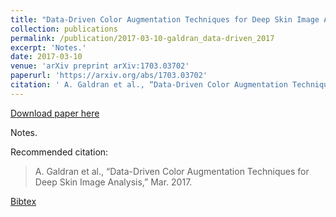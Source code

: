```yaml
---
title: "Data-Driven Color Augmentation Techniques for Deep Skin Image Analysis"
collection: publications
permalink: /publication/2017-03-10-galdran_data-driven_2017
excerpt: 'Notes.'
date: 2017-03-10
venue: 'arXiv preprint arXiv:1703.03702'
paperurl: 'https://arxiv.org/abs/1703.03702'
citation: ' A. Galdran et al., “Data-Driven Color Augmentation Techniques for Deep Skin Image Analysis,” Mar. 2017.'
---
```


<a href='https://arxiv.org/abs/1703.03702'>Download paper here</a>

Notes.

Recommended citation: 

> A. Galdran et al., “Data-Driven Color Augmentation Techniques for Deep Skin Image Analysis,” Mar. 2017.

<a href='https://aitorshuffle.github.io/publications/2017-03-10-galdran_data-driven_2017.bib'>Bibtex</a>
